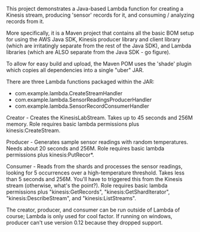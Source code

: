 This project demonstrates a Java-based Lambda function for creating a Kinesis stream, producing 'sensor' records for it, and consuming / analyzing records from it.

More specifically, it is a Maven project that contains all the basic BOM setup for using the AWS Java SDK, Kinesis producer library and client library (which are irritatingly separate from the rest of the Java SDK), and Lambda libraries  (which are ALSO separate from the Java SDK - go figure).

To allow for easy build and upload, the Maven POM uses the 'shade' plugin which copies all dependencies into a single "uber" JAR.

There are three Lambda functions packaged within the JAR:
- com.example.lambda.CreateStreamHandler
- com.example.lambda.SensorReadingsProducerHandler
- com.example.lambda.SensorRecordConsumerHandler

Creator - Creates the KinesisLabStream.  Takes up to 45 seconds and 256M memory.  Role requires basic lambda permissions plus kinesis:CreateStream.

Producer - Generates sample sensor readings with random temperatures.  Needs about 20 seconds and 256M.  Role requires basic lambda permissions plus kinesis:PutRecor*.

Consumer - Reads from the shards and processes the sensor readings, looking for 5 occurrences over a high-temperature threshold.  Takes less than 5 seconds and 256M.  You'll have to triggered this from the Kinesis stream (otherwise, what's the point?).  Role requires basic lambda permissions plus "kinesis:GetRecords", "kinesis:GetShardIterator", "kinesis:DescribeStream", and "kinesis:ListStreams".

The creator, producer, and consumer can be run outside of Lambda of course; Lambda is only used for cool factor.  If running on windows, producer can't use version 0.12 because they dropped support.
